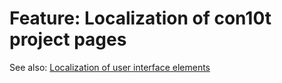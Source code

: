 # Feature: Localization of con10t project pages

See also: [Localization of user interface elements](feature_localization.md)

# 
